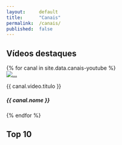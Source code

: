 ```yaml
---
layout:     default
title:      "Canais"
permalink:  /canais/
published:  false
---
```


<div>
  <h2 class="mt-4 mb-4">Vídeos destaques</h2>
</div>

<div class="row row-cols-1 row-cols-md-5 g-4">
  {% for canal in site.data.canais-youtube %}
  <div class="col d-flex">
    <div class="card">
      <a href="https://www.youtube.com/watch?v={{ canal.video.id }}" target="_blank" class="stretched-link"><img src="https://img.youtube.com/vi/{{ canal.video.id }}/0.jpg" class="card-img-top" alt="..."></a>
      <div class="card-body">
        <p class="card-text">{{ canal.video.titulo }}</p>
        <h5 class="card-title">{{ canal.nome }}</h5>
      </div>
    </div>
  </div>
  {% endfor %}
</div>

<div>
  <h2 class="mt-4 mb-4">Top 10</h2>
</div>


